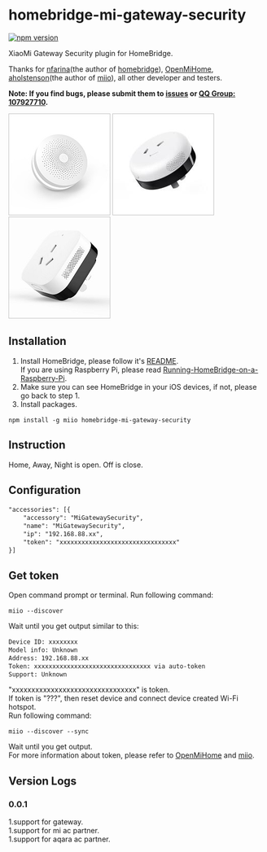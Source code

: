 # homebridge-mi-gateway-security
[![npm version](https://badge.fury.io/js/homebridge-mi-gateway-security.svg)](https://badge.fury.io/js/homebridge-mi-gateway-security)

XiaoMi Gateway Security plugin for HomeBridge.   
   
Thanks for [nfarina](https://github.com/nfarina)(the author of [homebridge](https://github.com/nfarina/homebridge)), [OpenMiHome](https://github.com/OpenMiHome/mihome-binary-protocol), [aholstenson](https://github.com/aholstenson)(the author of [miio](https://github.com/aholstenson/miio)), all other developer and testers.   
   
**Note: If you find bugs, please submit them to [issues](https://github.com/YinHangCode/homebridge-mi-gateway-security/issues) or [QQ Group: 107927710](//shang.qq.com/wpa/qunwpa?idkey=8b9566598f40dd68412065ada24184ef72c6bddaa11525ca26c4e1536a8f2a3d).**   

![](https://raw.githubusercontent.com/YinHangCode/homebridge-mi-gateway-security/master/images/Gateway.jpg)
![](https://raw.githubusercontent.com/YinHangCode/homebridge-mi-gateway-security/master/images/mi-acpartner.jpg)
![](https://raw.githubusercontent.com/YinHangCode/homebridge-mi-gateway-security/master/images/aqara-acpartner.jpg)

## Installation
1. Install HomeBridge, please follow it's [README](https://github.com/nfarina/homebridge/blob/master/README.md).   
If you are using Raspberry Pi, please read [Running-HomeBridge-on-a-Raspberry-Pi](https://github.com/nfarina/homebridge/wiki/Running-HomeBridge-on-a-Raspberry-Pi).   
2. Make sure you can see HomeBridge in your iOS devices, if not, please go back to step 1.   
3. Install packages.   
```
npm install -g miio homebridge-mi-gateway-security
```
## Instruction   
Home, Away, Night is open.
Off is close.

## Configuration   
```
"accessories": [{
    "accessory": "MiGatewaySecurity",
    "name": "MiGatewaySecurity",
    "ip": "192.168.88.xx",
    "token": "xxxxxxxxxxxxxxxxxxxxxxxxxxxxxxxx"
}]
```
## Get token
Open command prompt or terminal. Run following command:   
```
miio --discover
```
Wait until you get output similar to this:   
```
Device ID: xxxxxxxx   
Model info: Unknown   
Address: 192.168.88.xx   
Token: xxxxxxxxxxxxxxxxxxxxxxxxxxxxxxxx via auto-token   
Support: Unknown   
```
"xxxxxxxxxxxxxxxxxxxxxxxxxxxxxxxx" is token.   
If token is "???", then reset device and connect device created Wi-Fi hotspot.   
Run following command:   
```
miio --discover --sync
```
Wait until you get output.   
For more information about token, please refer to [OpenMiHome](https://github.com/OpenMiHome/mihome-binary-protocol) and [miio](https://github.com/aholstenson/miio).   
## Version Logs
### 0.0.1
1.support for gateway.   
1.support for mi ac partner.   
1.support for aqara ac partner.   
